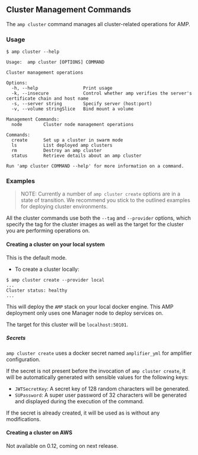 ## Cluster Management Commands

The `amp cluster` command manages all cluster-related operations for AMP.

### Usage

```
$ amp cluster --help

Usage:  amp cluster [OPTIONS] COMMAND

Cluster management operations

Options:
  -h, --help                 Print usage
  -k, --insecure             Control whether amp verifies the server's certificate chain and host name
  -s, --server string        Specify server (host:port)
  -v, --volume stringSlice   Bind mount a volume

Management Commands:
  node        Cluster node management operations

Commands:
  create      Set up a cluster in swarm mode
  ls          List deployed amp clusters
  rm          Destroy an amp cluster
  status      Retrieve details about an amp cluster

Run 'amp cluster COMMAND --help' for more information on a command.
```

### Examples

>NOTE: Currently a number of `amp cluster create` options are in a state of transition.
We recommend you stick to the outlined examples for deploying cluster environments.

All the cluster commands use both the `--tag` and `--provider` options, which specify the tag for
the cluster images as well as the target for the cluster you are performing operations on.



#### Creating a cluster on your local system

This is the default mode.

* To create a cluster locally:
```
$ amp cluster create --provider local
...
Cluster status: healthy
...
```
This will deploy the `AMP` stack on your local docker engine. This AMP deployment only
uses one Manager node to deploy services on.

The target for this cluster will be `localhost:50101`.

##### Secrets

`amp cluster create` uses a docker secret named `amplifier_yml` for amplifier configuration.

If the secret is not present before the invocation of `amp cluster create`, it will be automatically generated with sensible values for the following keys:
- `JWTSecretKey`: A secret key of 128 random characters will be generated.
- `SUPassword`: A super user password of 32 characters will be generated and displayed during the execution of the command.

If the secret is already created, it will be used as is without any modifications.

#### Creating a cluster on AWS

Not available on 0.12, coming on next release.
